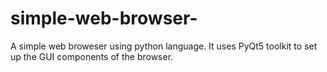 # simple-web-browser-
A simple web broweser using python language. It uses PyQt5 toolkit to set up the GUI components of the browser.
